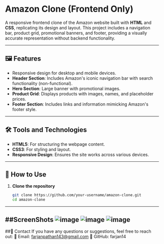 # Amazon Clone (Frontend Only)

A responsive frontend clone of the Amazon website built with **HTML** and **CSS**, replicating its design and layout. This project includes a navigation bar, product grid, promotional banners, and footer, providing a visually accurate representation without backend functionality.

---

## 🖼️ Features

- Responsive design for desktop and mobile devices.
- **Header Section**: Includes Amazon's iconic navigation bar with search functionality (non-functional).
- **Hero Section**: Large banner with promotional images.
- **Product Grid**: Displays products with images, names, and placeholder prices.
- **Footer Section**: Includes links and information mimicking Amazon's footer style.

---

## 🛠️ Tools and Technologies

- **HTML5**: For structuring the webpage content.
- **CSS3**: For styling and layout.
- **Responsive Design**: Ensures the site works across various devices.

---

## 🔧 How to Use

1. **Clone the repository**
   ```bash
   git clone https://github.com/your-username/amazon-clone.git
   cd amazon-clone
---
##ScreenShots
![image](https://github.com/user-attachments/assets/8bd8b77c-432a-4218-b8f4-20f36f8da00e)
![image](https://github.com/user-attachments/assets/5b67bab4-4ed0-4f65-ac5b-441075aae6e6)
![image](https://github.com/user-attachments/assets/7a6a321a-eea8-40ff-87da-91c7708960d2)
---
##📧 Contact
If you have any questions or suggestions, feel free to reach out:
📧 Email: farjanpathan143@gmail.com
👤 GitHub: farjan14

